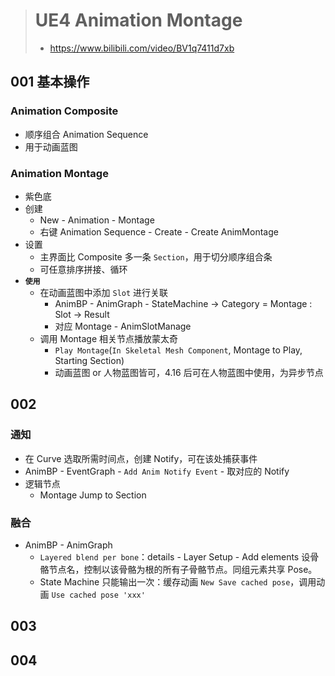 > # UE4 Animation Montage
> * https://www.bilibili.com/video/BV1q7411d7xb

## 001 基本操作
### Animation Composite
* 顺序组合 Animation Sequence 
* 用于动画蓝图
### Animation Montage
* 紫色底
* 创建
  * New - Animation - Montage
  * 右键 Animation Sequence - Create - Create AnimMontage
* 设置
  * 主界面比 Composite 多一条 `Section`，用于切分顺序组合条
  * 可任意排序拼接、循环
* **`使用`**
  * 在动画蓝图中添加 `Slot` 进行关联
    * AnimBP - AnimGraph - StateMachine -> Category = Montage : Slot -> Result
    * 对应 Montage - AnimSlotManage 
  * 调用 Montage 相关节点播放蒙太奇
    * `Play Montage`(`In Skeletal Mesh Component`, Montage to Play, Starting Section)
    * 动画蓝图 or 人物蓝图皆可，4.16 后可在人物蓝图中使用，为异步节点

## 002
### 通知
* 在 Curve 选取所需时间点，创建 Notify，可在该处捕获事件
* AnimBP - EventGraph - `Add Anim Notify Event` - 取对应的 Notify
* 逻辑节点
  * Montage Jump to Section

### 融合
* AnimBP - AnimGraph
  * `Layered blend per bone`：details - Layer Setup - Add elements 设骨骼节点名，控制以该骨骼为根的所有子骨骼节点。同组元素共享 Pose。
  * State Machine 只能输出一次：缓存动画 `New Save cached pose`，调用动画 `Use cached pose 'xxx'`

## 003


## 004


